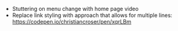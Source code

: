 * Stuttering on menu change with home page video
* Replace link styling with approach that allows for multiple lines: https://codepen.io/christiancroser/pen/xqrLBm
